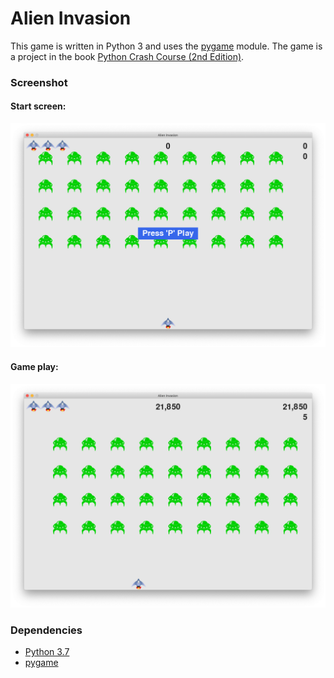 # Alien Invasion

This game is written in Python 3 and uses the [pygame](pygame.org) module. The game is a project in the book [Python Crash Course (2nd Edition)](https://ehmatthes.github.io/pcc_2e/).

### Screenshot

#### Start screen:
<img src="docs/start_screen.png" width="600">

#### Game play:
<img src="docs/alien_invasion.png" width="600">

### Dependencies
- [Python 3.7](https://www.python.org/)
- [pygame](pygame.org)